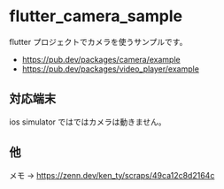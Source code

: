 # flutter_camera_sample

flutter プロジェクトでカメラを使うサンプルです。

- https://pub.dev/packages/camera/example
- https://pub.dev/packages/video_player/example

## 対応端末

ios simulator ではではカメラは動きません。

## 他

メモ → https://zenn.dev/ken_ty/scraps/49ca12c8d2164c
